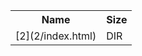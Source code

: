 <table>
<tr><th>Name</th><th>Size</th></tr>
<tr><td>
[2](2/index.html)
</td><td>DIR</td></tr>
</table>
